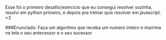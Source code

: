 Esse foi o primeiro desafio/exercicio que eu consegui resolver sozinha, resolvi em python primeiro, e depois pra treinar quis resolver em javascript. <3

###Enunciado:
Faça um algoritmo que receba um numero inteiro e imprima na tela o seu antecessor e o seu sucessor
